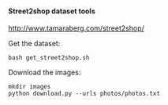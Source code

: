 #### Street2shop dataset tools

http://www.tamaraberg.com/street2shop/

Get the dataset:
```
bash get_street2shop.sh
```

Download the images:
```
mkdir images
python download.py --urls photos/photos.txt
```
